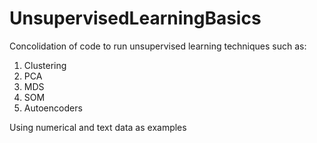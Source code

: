 # UnsupervisedLearningBasics

Concolidation of code to run unsupervised learning techniques such as:

1. Clustering
2. PCA
3. MDS
4. SOM
5. Autoencoders

Using numerical and text data as examples
